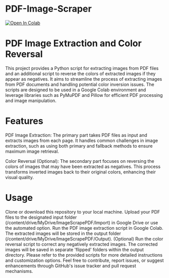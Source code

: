 # PDF-Image-Scraper

[![Open In Colab](https://colab.research.google.com/assets/colab-badge.svg)](https://colab.research.google.com/gist/mrjw717/cf4098586ce06b038b090cd0acf0702e/pdf-image-extraction-and-optional-color-reversal-1-0.ipynb)

# PDF Image Extraction and Color Reversal
This project provides a Python script for extracting images from PDF files and an additional script to reverse the colors of extracted images if they appear as negatives. It aims to streamline the process of extracting images from PDF documents and handling potential color inversion issues. The scripts are designed to be used in a Google Colab environment and leverage libraries such as PyMuPDF and Pillow for efficient PDF processing and image manipulation.

# Features
PDF Image Extraction: The primary part takes PDF files as input and extracts images from each page. It handles common challenges in image extraction, such as using both primary and fallback methods to ensure maximum image retrieval.

Color Reversal (Optional): The secondary part focuses on reversing the colors of images that may have been extracted as negatives. This process transforms inverted images back to their original colors, enhancing their visual quality.

# Usage
Clone or download this repository to your local machine.
Upload your PDF files to the designated input folder (/content/drive/MyDrive/ImageScrapePDF/Import) in Google Drive or use the automated option.
Run the PDF image extraction script in Google Colab. The extracted images will be stored in the output folder (/content/drive/MyDrive/ImageScrapePDF/Output).
(Optional) Run the color reversal script to correct any negatively extracted images. The corrected images will be saved in separate 'flipped' folders within the output directory.
Please refer to the provided scripts for more detailed instructions and customization options. Feel free to contribute, report issues, or suggest enhancements through GitHub's issue tracker and pull request mechanisms.
